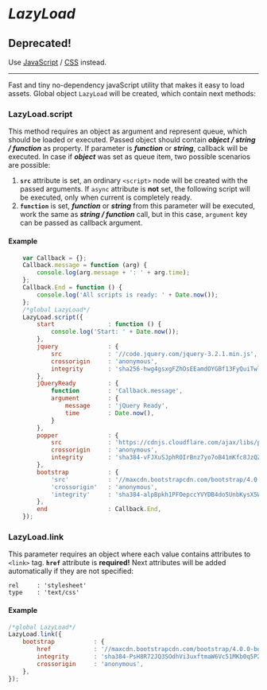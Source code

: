 # *LazyLoad*

## Deprecated!
Use [JavaScript](//github.com/sabroan/lazyload.script) / [CSS](//github.com/sabroan/lazyload.link) instead.

---

Fast and tiny no-dependency javaScript utility that makes it easy to load assets.
Global object `LazyLoad` will be created, which contain next methods:
### LazyLoad.script
This method requires an object as argument and represent queue, which should be loaded or executed.
Passed object should contain ***object / string / function*** as property.
If parameter is ***function*** or ***string***, callback will be executed.
In case if ***object*** was set as queue item, two possible scenarios are possible:
1. **`src`** attribute is set, an ordinary `<script>` node will be created with the passed arguments. If `async` attribute is **not** set, the following script will be executed, only when current is completely ready.
2. **`function`** is set, ***function*** or ***string*** from this parameter will be executed, work the same as ***string / function*** call, but in this case, `argument` key can be passed as callback argument.
#### Example
```javascript
    var Callback = {};
    Callback.message = function (arg) {
        console.log(arg.message + ': ' + arg.time);
    };
    Callback.End = function () {
        console.log('All scripts is ready: ' + Date.now());
    };
    /*global LazyLoad*/
    LazyLoad.script({
        start               : function () {
            console.log('Start: ' + Date.now());
        },
        jquery              : {
            src             : '//code.jquery.com/jquery-3.2.1.min.js',
            crossorigin     : 'anonymous',
            integrity       : 'sha256-hwg4gsxgFZhOsEEamdOYGBf13FyQuiTwlAQgxVSNgt4='
        },
        jQueryReady         : {
            function        : 'Callback.message',
            argument        : {
                message     : 'jQuery Ready',
                time        : Date.now(),
            }
        },
        popper              : {
            src             : 'https://cdnjs.cloudflare.com/ajax/libs/popper.js/1.12.3/umd/popper.min.js',
            crossorigin     : 'anonymous',
            integrity       : 'sha384-vFJXuSJphROIrBnz7yo7oB41mKfc8JzQZiCq4NCceLEaO4IHwicKwpJf9c9IpFgh'
        },
        bootstrap           : {
            'src'           : '//maxcdn.bootstrapcdn.com/bootstrap/4.0.0-beta.2/js/bootstrap.min.js',
            'crossorigin'   : 'anonymous',
            'integrity'     : 'sha384-alpBpkh1PFOepccYVYDB4do5UnbKysX5WZXm3XxPqe5iKTfUKjNkCk9SaVuEZflJ'
        },
        end                 : Callback.End,
    });
```
### LazyLoad.link
This parameter requires an object where each value contains attributes to `<link>` tag.
**`href`** attribute is **required!**
Next attributes will be added automatically if they are not specified:
```
rel     : 'stylesheet'
type    : 'text/css'
```
#### Example
```javascript
/*global LazyLoad*/
LazyLoad.link({
    bootstrap           : {
        href            : '//maxcdn.bootstrapcdn.com/bootstrap/4.0.0-beta.2/css/bootstrap.min.css',
        integrity       : 'sha384-PsH8R72JQ3SOdhVi3uxftmaW6Vc51MKb0q5P2rRUpPvrszuE4W1povHYgTpBfshb',
        crossorigin     : 'anonymous',
    },
});
```
